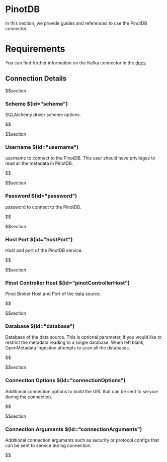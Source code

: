 # PinotDB

In this section, we provide guides and references to use the PinotDB connector.

# Requirements
<!-- to be updated -->
You can find further information on the Kafka connector in the [docs](https://docs.open-metadata.org/connectors/database/pinotdb).

## Connection Details

$$section
### Scheme $(id="scheme")

SQLAlchemy driver scheme options.
<!-- scheme to be updated -->
$$

$$section
### Username $(id="username")

username to connect  to the PinotDB. This user should have privileges to read all the metadata in PinotDB.
<!-- username to be updated -->
$$

$$section
### Password $(id="password")

password to connect  to the PinotDB.
<!-- password to be updated -->
$$

$$section
### Host Port $(id="hostPort")

Host and port of the PinotDB service.
<!-- hostPort to be updated -->
$$

$$section
### Pinot Controller Host $(id="pinotControllerHost")

Pinot Broker Host and Port of the data source.
<!-- pinotControllerHost to be updated -->
$$

$$section
### Database $(id="database")

Database of the data source. This is optional parameter, if you would like to restrict the metadata reading to a single database. When left blank, OpenMetadata Ingestion attempts to scan all the databases.
<!-- database to be updated -->
$$

$$section
### Connection Options $(id="connectionOptions")

Additional connection options to build the URL that can be sent to service during the connection.
<!-- connectionOptions to be updated -->
$$

$$section
### Connection Arguments $(id="connectionArguments")

Additional connection arguments such as security or protocol configs that can be sent to service during connection.
<!-- connectionArguments to be updated -->
$$
